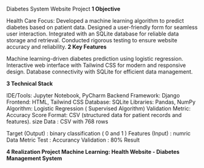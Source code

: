 Diabetes System Website Project
**1 Objective**

Health Care Focus: Developed a machine learning algorithm to predict diabetes based on patient data.
Designed a user-friendly form for seamless user interaction.
Integrated with an SQLite database for reliable data storage and retrieval.
Conducted rigorous testing to ensure website accuracy and reliability.
**2 Key Features**

Machine learning-driven diabetes prediction using logistic regression.
Interactive web interface with Tailwind CSS for modern and responsive design.
Database connectivity with SQLite for efficient data management.

**3 Technical Stack**

IDE/Tools: Jupyter Notebook, PyCharm
Backend Framework: Django
Frontend: HTML, Tailwind CSS
Database: SQLite
Libraries: Pandas, NumPy
Algorithm: Logistic Regression ( Supervised Algorithm)
Validation Metric: Accuracy Score
Format: CSV (structured data for patient records and features).
size Data : CSV with 768 rows

 Target (Output) : binary classification ( 0 and 1 )
 Features (Input) : numric Data
 Metric Test : Accurancy Validation : 80% Result

 **4 Realization Project Machine Learning: Health Website - Diabetes Management System**
